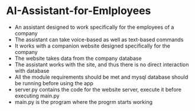 # AI-Assistant-for-Emlployees

- An assistant designed to work specifically for the employees of a company
- The assistant can take voice-based as well as text-based commands
- It works with a companion website designed specifically for the company
- The website takes data from the company database
- The assistant works with the site, and thus there is no direct interaction with database
- All the module requirements should be met and mysql database should be running before using the app
- server.py contains the code for the website server, execute it before executing main.py
- main.py is the program where the progrm starts working
